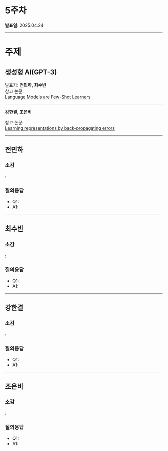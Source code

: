 # 5주차

**발표일**: 2025.04.24

---

# 주제
## 생성형 AI(GPT-3)
발표자: **전민하, 최수빈**  
참고 논문:  
[Language Models are Few-Shot Learners](https://arxiv.org/pdf/2005.14165)

---

**강한결, 조은비**

참고 논문:  
[Learning representations by back-propagating errors](http://www.cs.utoronto.ca/~hinton/absps/naturebp.pdf)

---

## 전민하
### 소감
   : 

### 질의응답
   - Q1:
   - A1: 
----

## 최수빈
### 소감
  : 
  
### 질의응답
   - Q1:
   - A1: 
---
## 강한결
### 소감
   : 

### 질의응답
   - Q1:
   - A1: 
---

## 조은비
### 소감
   : 

### 질의응답
   - Q1:
   - A1: 


